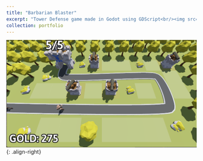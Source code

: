 ```yaml
---
title: "Barbarian Blaster"
excerpt: "Tower Defense game made in Godot using GDScript<br/><img src='/images/Portfolio/GamePreviewBarbarianBlaster.png'>"
collection: portfolio
---
```


![Game Preview | 324x432](/images/Portfolio/GamePreviewBarbarianBlaster.png){: .align-right}